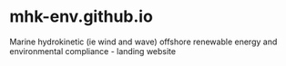 # mhk-env.github.io
Marine hydrokinetic (ie wind and wave) offshore renewable energy and environmental compliance - landing website
